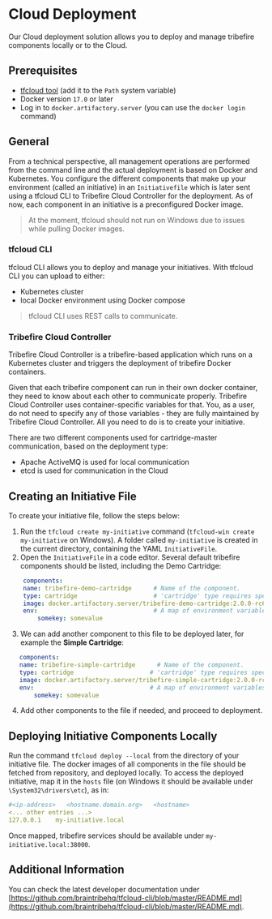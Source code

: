 # Cloud Deployment

Our Cloud deployment solution allows you to deploy and manage tribefire components locally or to the Cloud.

## Prerequisites

* [tfcloud tool](https://github.com/braintribehq/tfcloud-cli/releases) (add it to the `Path` system variable) 
* Docker version `17.0` or later
* Log in to `docker.artifactory.server` (you can use the `docker login` command)

## General

From a technical perspective, all management operations are performed from the command line and the actual deployment is based on Docker and Kubernetes. You configure the different components that make up your environment (called an initiative) in an `Initiativefile` which is later sent using a tfcloud CLI to Tribefire Cloud Controller for the deployment. As of now, each component in an initiative is a preconfigured Docker image.

> At the moment, tfcloud should not run on Windows due to issues while pulling Docker images.

### tfcloud CLI

tfcloud CLI allows you to deploy and manage your initiatives. With tfcloud CLI you can upload to either:

* Kubernetes cluster
* local Docker environment using Docker compose

> tfcloud CLI uses REST calls to communicate.

### Tribefire Cloud Controller

Tribefire Cloud Controller is a tribefire-based application which runs on a Kubernetes cluster and triggers the deployment of tribefire Docker containers.

Given that each tribefire component can run in their own docker container, they need to know about each other to communicate properly. Tribefire Cloud Controller uses container-specific variables for that. You, as a user, do not need to specify any of those variables - they are fully maintained by Tribefire Cloud Controller. All you need to do is to create your initiative.

There are two different components used for cartridge-master communication, based on the deployment type:

* Apache ActiveMQ is used for local communication
* etcd is used for communication in the Cloud

## Creating an Initiative File

To create your initiative file, follow the steps below:

1. Run the `tfcloud create my-initiative` command (`tfcloud-win create my-initiative` on Windows). A folder called `my-initiative` is created in the current directory, containing the YAML `InitiativeFile`.
2. Open the `InitiativeFile` in a code editor. Several default tribefire components should be listed, including the Demo Cartridge:

```yml
    components:
    name: tribefire-demo-cartridge      # Name of the component.
    type: cartridge                     # 'cartridge' type requires specifying a docker image and will automatically be connected to tribefire services.
    image: docker.artifactory.server/tribefire-demo-cartridge:2.0.0-rc6          # A valid cartridge docker image. e.g. cartridge webapp deployed at ROOT of tribefire-base-image server.
    env:                                # A map of environment variables to set inside the container.          
        somekey: somevalue
```

3. We can add another component to this file to be deployed later, for example the **Simple Cartridge**:

 ```yml
    components:
    name: tribefire-simple-cartridge      # Name of the component.
    type: cartridge                     # 'cartridge' type requires specifying a docker image and will automatically be connected to tribefire services.
    image: docker.artifactory.server/tribefire-simple-cartridge:2.0.0-rc6          # A valid cartridge docker image. e.g. cartridge webapp deployed at ROOT of tribefire-base-image server.
    env:                                # A map of environment variables to set inside the container.          
        somekey: somevalue
```

4. Add other components to the file if needed, and proceed to deployment.

## Deploying Initiative Components Locally

Run the command `tfcloud deploy --local` from the directory of your initiative file. The docker images of all components in the file should be fetched from repository, and deployed locally. To access the deployed initiative, map it in the `hosts` file (on Windows it should be available under `\System32\drivers\etc`), as in:

```yml
#<ip-address>   <hostname.domain.org>   <hostname>
<... other entries ...>
127.0.0.1    my-initiative.local
```

Once mapped, tribefire services should be available under `my-initiative.local:38000`.

## Additional Information

You can check the latest developer documentation under [https://github.com/braintribehq/tfcloud-cli/blob/master/README.md](https://github.com/braintribehq/tfcloud-cli/blob/master/README.md).

<!-- 



MEETING WITH OLIVER

tfcloud cli is gone an you just need kubectrl and custom resource definition

still pretty internal - public clound offering is not going to be present anytime soon

it's easier now to use tribefire in the cloud - easier to install, even for customers

it will be easier to adopt the cloud solution for customers

some docu already exists (readme.md) - local development and local operator setup

new approach can now do cloud and local deployment. wes till have to consider customers using docker-compose

if you want to run tf locally now it is the same setup as in the cloud (minikube or docker for desktop - local)

our operator requires kubernetes 1.11!!!

dockerized tribefire runtimes locally == the same as in the cloud (look into the readme)

what operator does: creates tf runtimes of kubernetes 

TF SETUP MUST BE AVAILABLE ON THE INTERNET!!!!!!!!!!!! WE will create a docu artifact in the repo.  We will contact Neidhart.  -->